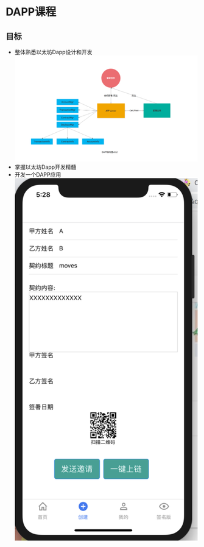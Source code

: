 # DAPP课程

## 目标
- 整体熟悉以太坊Dapp设计和开发
![](/assets/sheji)
- 掌握以太坊Dapp开发精髓
- 开发一个DAPP应用
![](/assets/xieyue.png)